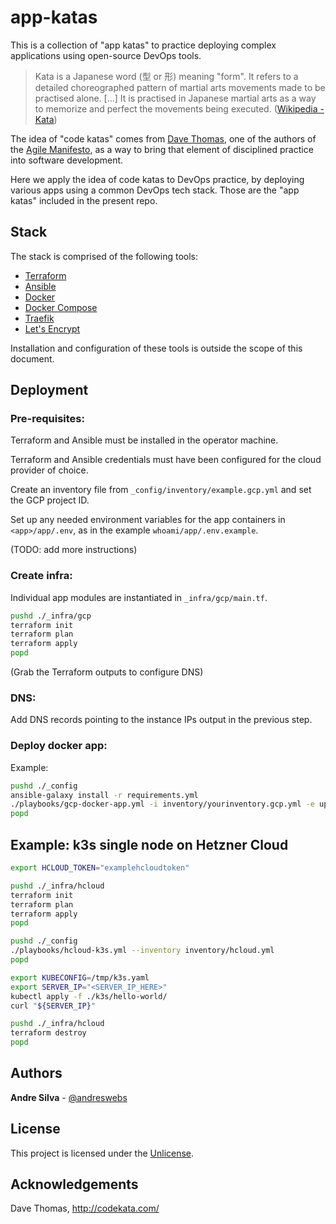 # app-katas

This is a collection of "app katas" to practice deploying complex applications
using open-source DevOps tools.

> Kata is a Japanese word (型 or 形) meaning "form". It refers to a detailed
> choreographed pattern of martial arts movements made to be practised alone.
> [...] It is practised in Japanese martial arts as a way to memorize and
> perfect the movements being executed.
> ([Wikipedia - Kata](https://en.wikipedia.org/wiki/Kata))

The idea of "code katas" comes from [Dave Thomas](https://pragdave.me/), one of
the authors of the [Agile Manifesto](https://agilemanifesto.org/), as a way to
bring that element of disciplined practice into software development.

Here we apply the idea of code katas to DevOps practice, by deploying various
apps using a common DevOps tech stack. Those are the "app katas" included in the
present repo.

## Stack

The stack is comprised of the following tools:

- [Terraform](https://www.terraform.io/)
- [Ansible](https://www.ansible.com/)
- [Docker](https://www.docker.com/)
- [Docker Compose](https://docs.docker.com/compose/)
- [Traefik](https://traefik.io/)
- [Let's Encrypt](https://letsencrypt.org/)

Installation and configuration of these tools is outside the scope of this
document.

## Deployment

### **Pre-requisites:**

Terraform and Ansible must be installed in the operator machine.

Terraform and Ansible credentials must have been configured for the cloud
provider of choice.

Create an inventory file from `_config/inventory/example.gcp.yml` and set the
GCP project ID.

Set up any needed environment variables for the app containers in
`<app>/app/.env`, as in the example `whoami/app/.env.example`.

(TODO: add more instructions)

### **Create infra:**

Individual app modules are instantiated in `_infra/gcp/main.tf`.

```sh
pushd ./_infra/gcp
terraform init
terraform plan
terraform apply
popd
```

(Grab the Terraform outputs to configure DNS)

### **DNS:**

Add DNS records pointing to the instance IPs output in the previous step.

### **Deploy docker app:**

Example:

```sh
pushd ./_config
ansible-galaxy install -r requirements.yml
./playbooks/gcp-docker-app.yml -i inventory/yourinventory.gcp.yml -e upgrade_system=true -e app=whoami
popd
```

## Example: k3s single node on Hetzner Cloud

```sh
export HCLOUD_TOKEN="examplehcloudtoken"
```

```sh
pushd ./_infra/hcloud
terraform init
terraform plan
terraform apply
popd
```

```sh
pushd ./_config
./playbooks/hcloud-k3s.yml --inventory inventory/hcloud.yml
popd
```

```sh
export KUBECONFIG=/tmp/k3s.yaml
export SERVER_IP="<SERVER_IP_HERE>"
kubectl apply -f ./k3s/hello-world/
curl "${SERVER_IP}"
```

```sh
pushd ./_infra/hcloud
terraform destroy
popd
```

## Authors

**Andre Silva** - [@andreswebs](https://github.com/andreswebs)

## License

This project is licensed under the [Unlicense](UNLICENSE.md).

## Acknowledgements

Dave Thomas, <http://codekata.com/>
